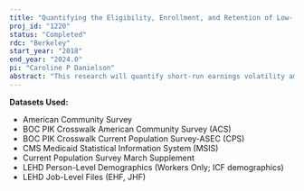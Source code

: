 ```yaml
---
title: "Quantifying the Eligibility, Enrollment, and Retention of Low- and Moderate-Income Populations in Means-Tested Programs"
proj_id: "1220"
status: "Completed"
rdc: "Berkeley"
start_year: "2018"
end_year: "2024.0"
pi: "Caroline P Danielson"
abstract: "This research will quantify short-run earnings volatility among low- and moderate-income families in California to estimate the incidence of family income changes and gauge implications for means-tested public insurance program eligibility. Moreover, this project will examine uptake of insurance programs and assess causes of disenrollment. To identify low- and moderate-income families in California, quantify earnings volatility, and assess public insurance eligibility, we will use quarterly earnings records contained in the Employment History File from the Longitudinal Employer-Household Dynamics (LEHD) program linked to household records in the American Community Survey and Current Population Survey, and person-level characteristics in the LEHD Individual Characteristics File. To this, we will link Medicaid Statistics Information Systems records, in order to capture spells of enrollment to Medicaid and SCHIP. With this we will generate measures of inappropriate disenrollment (program drop-out despite continuing eligibility) and legitimate disenrollment where return to these programs occurs in a short period of time (churning). In 2014, millions of Americans became eligible for government-subsidized health insurance programs where eligibility is determined by income falling within precisely defined ranges. We find it important to know whether eligible individuals have taken up benefits and, for families with more variable incomes, whether costs of maintaining enrollment results in an increased likelihood of churning—moving off and then back on a program within a short period of time—which is costly both for households and programs."
---
```


**Datasets Used:**

  - American Community Survey 
  - BOC PIK Crosswalk American Community Survey (ACS) 
  - BOC PIK Crosswalk Current Population Survey-ASEC (CPS) 
  - CMS Medicaid Statistical Information System (MSIS) 
  - Current Population Survey March Supplement 
  - LEHD Person-Level Demographics (Workers Only; ICF demographics) 
  - LEHD Job-Level Files (EHF, JHF) 


